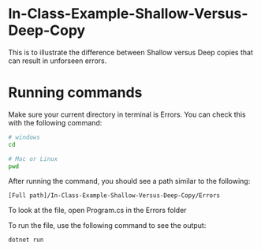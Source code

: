 # In-Class-Example-Shallow-Versus-Deep-Copy

This is to illustrate the difference between Shallow versus Deep copies that can result in unforseen errors.

# Running commands

Make sure your current directory in terminal is Errors. You can check this with the following command:
```bash
# windows
cd

# Mac or Linux
pwd
```

After running the command, you should see a path similar to the following:
```
[Full path]/In-Class-Example-Shallow-Versus-Deep-Copy/Errors
```

To look at the file, open Program.cs in the Errors folder

To run the file, use the following command to see the output:

```bash
dotnet run
```